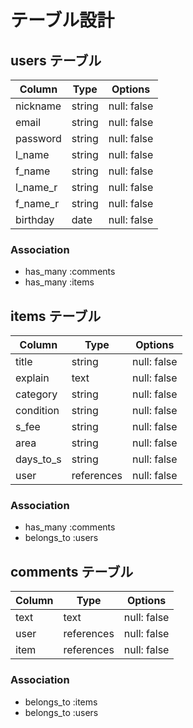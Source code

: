 # テーブル設計

## users テーブル
| Column   | Type    | Options     |
|----------|---------|-------------|
| nickname | string  | null: false |
| email    | string  | null: false |
| password | string  | null: false |
| l_name   | string  | null: false |
| f_name   | string  | null: false |
| l_name_r | string  | null: false |
| f_name_r | string  | null: false |
| birthday | date    | null: false |

### Association
- has_many :comments
- has_many :items

## items テーブル
| Column    | Type       | Options     |
|-----------|------------|-------------|
| title     | string     | null: false |
| explain   | text       | null: false |
| category  | string     | null: false |
| condition | string     | null: false |
| s_fee     | string     | null: false |
| area      | string     | null: false |
| days_to_s | string     | null: false |
| user      | references | null: false |

### Association
- has_many :comments
- belongs_to :users

## comments テーブル
| Column    | Type       | Options     |
|-----------|------------|-------------|
| text      | text       | null: false |
| user      | references | null: false |
| item      | references | null: false |

### Association
- belongs_to :items
- belongs_to :users